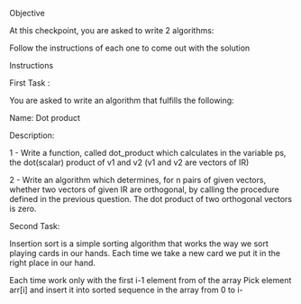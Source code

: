 Objective

At this checkpoint, you are asked to write 2 algorithms:


Follow the instructions of each one to come out with the solution

Instructions


First Task :


You are asked to write an algorithm that fulfills the following: 


Name: Dot product

Description:

1 - Write a function, called dot_product which calculates in the variable ps, the dot(scalar) product of v1 and v2 (v1 and v2 are vectors of IR)

2 - Write an algorithm which determines, for n pairs of given vectors, whether two vectors of given IR are orthogonal, by calling the procedure defined in the previous question. The dot product of two orthogonal vectors is zero.


Second Task:

Insertion sort is a simple sorting algorithm that works the way we sort playing cards in our hands. Each time we take a new card we put it in the right place in our hand.

Each time work only with the first i-1 element from of the array
Pick element arr[i] and insert it into sorted sequence in the array from 0 to i-
